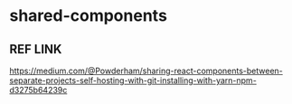 # shared-components

## REF LINK ##
https://medium.com/@Powderham/sharing-react-components-between-separate-projects-self-hosting-with-git-installing-with-yarn-npm-d3275b64239c